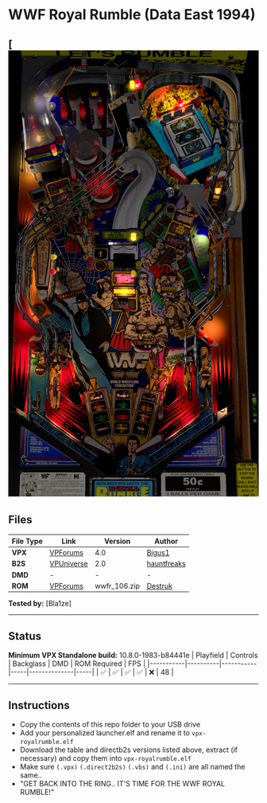 # WWF Royal Rumble (Data East 1994)

[![Table Preview](../../images/vpx-royalrumble.png)
---

## Files
| File Type | Link | Version | Author | 
|-----------|--------|----------|--------------|
| **VPX** | [VPForums](https://www.vpforums.org/index.php?app=downloads&showfile=14336) | 4.0 | [Bigus1](https://www.vpforums.org/index.php?showuser=107629) | 
| **B2S** | [VPUniverse](https://vpuniverse.com/files/file/17549-wwf-royal-rumble-data-east-1994-b2s-with-full-dmd/) | 2.0 |[hauntfreaks](https://vpuniverse.com/profile/5216-hauntfreaks/) |
| **DMD** | - | - | - |
| **ROM** | [VPForums](https://www.vpforums.org/index.php?app=downloads&showfile=865) | wwfr_106.zip | [Destruk](https://www.vpforums.org/index.php?showuser=5) |

**Tested by:** [Bla1ze]

---

## Status 
**Minimum VPX Standalone build:** 10.8.0-1983-b84441e
| Playfield | Controls | Backglass | DMD | ROM Required | FPS | 
|-----------|----------|-----------|-----|--------------|-----|
| :white_check_mark: | :white_check_mark: | :white_check_mark: | :white_check_mark: | :x: | 48 |

---

## Instructions

- Copy the contents of this repo folder to your USB drive
- Add your personalized launcher.elf and rename it to `vpx-royalrumble.elf`
- Download the table and directb2s versions listed above, extract (if necessary) and copy them into `vpx-royalrumble.elf`
- Make sure `(.vpx)` `(.direct2b2s)` `(.vbs)` and `(.ini)` are all named the same..
- "GET BACK INTO THE RING.. IT'S TIME FOR THE WWF ROYAL RUMBLE!"